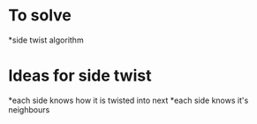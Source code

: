 To solve
========
*side twist algorithm

Ideas for side twist
====================
*each side knows how it is twisted into next
*each side knows it's neighbours
